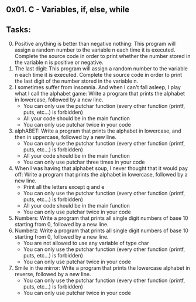 0x01. C - Variables, if, else, while
-------------------------------------------
## Tasks:
0. Positive anything is better than negative nothing: This program will assign a random number to the variable n each time it is executed. Complete the source code in order to print whether the number stored in the variable n is positive or negative.
1. The last digit: This program will assign a random number to the variable n each time it is executed. Complete the source code in order to print the last digit of the number stored in the variable n.
2. I sometimes suffer from insomnia. And when I can't fall asleep, I play what I call the alphabet game: Write a program that prints the alphabet in lowercase, followed by a new line.
	* You can only use the putchar function (every other function (printf, puts, etc…) is forbidden)
	* All your code should be in the main function
	* You can only use putchar twice in your code
3. alphABET: Write a program that prints the alphabet in lowercase, and then in uppercase, followed by a new line.
	* You can only use the putchar function (every other function (printf, puts, etc…) is forbidden)
	* All your code should be in the main function
	* You can only use putchar three times in your code
4. When I was having that alphabet soup, I never thought that it would pay off: Write a program that prints the alphabet in lowercase, followed by a new line.
	* Print all the letters except q and e
	* You can only use the putchar function (every other function (printf, puts, etc…) is forbidden)
	* All your code should be in the main function
	* You can only use putchar twice in your code
5. Numbers: Write a program that prints all single digit numbers of base 10 starting from 0, followed by a new line.
6. Numberz: Write a program that prints all single digit numbers of base 10 starting from 0, followed by a new line.
	* You are not allowed to use any variable of type char
	* You can only use the putchar function (every other function (printf, puts, etc…) is forbidden)
	* You can only use putchar twice in your code
7. Smile in the mirror: Write a program that prints the lowercase alphabet in reverse, followed by a new line.
	* You can only use the putchar function (every other function (printf, puts, etc…) is forbidden)
	* You can only use putchar twice in your code

